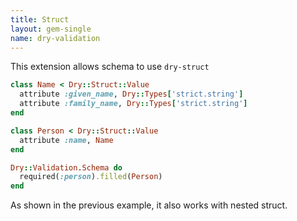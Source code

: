 ```yaml
---
title: Struct
layout: gem-single
name: dry-validation
---
```


This extension allows schema to use `dry-struct`

``` ruby
class Name < Dry::Struct::Value
  attribute :given_name, Dry::Types['strict.string']
  attribute :family_name, Dry::Types['strict.string']
end

class Person < Dry::Struct::Value
  attribute :name, Name
end

Dry::Validation.Schema do
  required(:person).filled(Person)
end
```

As shown in the previous example, it also works with nested struct.
